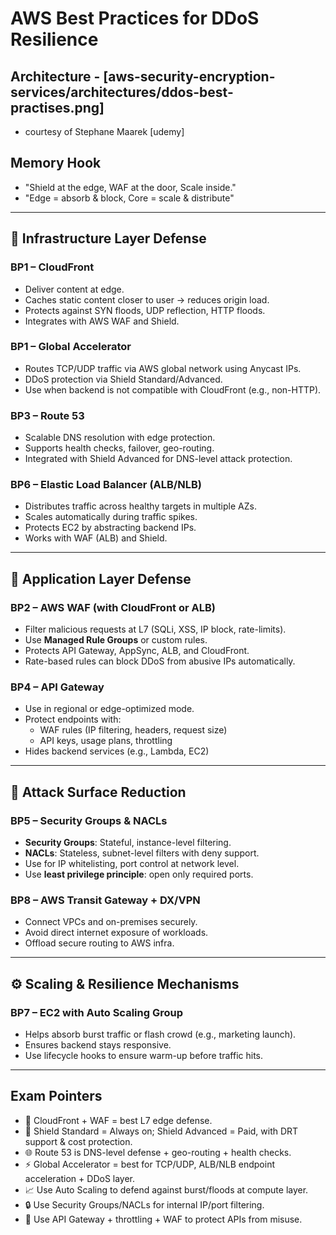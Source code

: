 # AWS Best Practices for DDoS Resilience

## Architecture - [aws-security-encryption-services/architectures/ddos-best-practises.png]

- courtesy of Stephane Maarek [udemy]

## Memory Hook

- "Shield at the edge, WAF at the door, Scale inside."
- "Edge = absorb & block, Core = scale & distribute"

---

## 🧱 Infrastructure Layer Defense

### BP1 – CloudFront

- Deliver content at edge.
- Caches static content closer to user → reduces origin load.
- Protects against SYN floods, UDP reflection, HTTP floods.
- Integrates with AWS WAF and Shield.

### BP1 – Global Accelerator

- Routes TCP/UDP traffic via AWS global network using Anycast IPs.
- DDoS protection via Shield Standard/Advanced.
- Use when backend is not compatible with CloudFront (e.g., non-HTTP).

### BP3 – Route 53

- Scalable DNS resolution with edge protection.
- Supports health checks, failover, geo-routing.
- Integrated with Shield Advanced for DNS-level attack protection.

### BP6 – Elastic Load Balancer (ALB/NLB)

- Distributes traffic across healthy targets in multiple AZs.
- Scales automatically during traffic spikes.
- Protects EC2 by abstracting backend IPs.
- Works with WAF (ALB) and Shield.

---

## 🔐 Application Layer Defense

### BP2 – AWS WAF (with CloudFront or ALB)

- Filter malicious requests at L7 (SQLi, XSS, IP block, rate-limits).
- Use **Managed Rule Groups** or custom rules.
- Protects API Gateway, AppSync, ALB, and CloudFront.
- Rate-based rules can block DDoS from abusive IPs automatically.

### BP4 – API Gateway

- Use in regional or edge-optimized mode.
- Protect endpoints with:
  - WAF rules (IP filtering, headers, request size)
  - API keys, usage plans, throttling
- Hides backend services (e.g., Lambda, EC2)

---

## 🚪 Attack Surface Reduction

### BP5 – Security Groups & NACLs
- **Security Groups**: Stateful, instance-level filtering.
- **NACLs**: Stateless, subnet-level filters with deny support.
- Use for IP whitelisting, port control at network level.
- Use **least privilege principle**: open only required ports.

### BP8 – AWS Transit Gateway + DX/VPN
- Connect VPCs and on-premises securely.
- Avoid direct internet exposure of workloads.
- Offload secure routing to AWS infra.

---

## ⚙️ Scaling & Resilience Mechanisms

### BP7 – EC2 with Auto Scaling Group
- Helps absorb burst traffic or flash crowd (e.g., marketing launch).
- Ensures backend stays responsive.
- Use lifecycle hooks to ensure warm-up before traffic hits.

---

## Exam Pointers

- 🧠 CloudFront + WAF = best L7 edge defense.
- 🔐 Shield Standard = Always on; Shield Advanced = Paid, with DRT support & cost protection.
- 🌐 Route 53 is DNS-level defense + geo-routing + health checks.
- ⚡ Global Accelerator = best for TCP/UDP, ALB/NLB endpoint acceleration + DDoS layer.
- 📈 Use Auto Scaling to defend against burst/floods at compute layer.
- 🔒 Use Security Groups/NACLs for internal IP/port filtering.
- 🔧 Use API Gateway + throttling + WAF to protect APIs from misuse.

